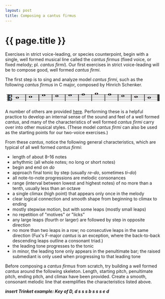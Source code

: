 ```yaml
---
layout: post
title: Composing a cantus firmus
---
```


{{ page.title }}
================

Exercises in strict voice-leading, or species counterpoint, begin with a single, well formed musical line called the *cantus firmus* (fixed voice, or fixed melody; pl. *cantus firmi*). Our first exercises in strict voice-leading will be to compose good, well formed *cantus firmi*.

The first step is to sing and analyze model *cantus firmi*, such as the following *cantus firmus* in C major, composed by Hinrich Schenker.

[![](Graphics/counterpoint/CF-Schenker.png)](Graphics/counterpoint/CF-Schenker.png)

A number of others are provided [here][CFs]. Performing these is a helpful practice to develop an internal sense of the sound and feel of a well formed *cantus*, and many of the characteristics of well formed *cantus firmi* carry over into other musical styles. (These model *cantus firmi* can also be used as the starting points for our two-voice exercises.)

From these *cantus*, notice the following general characteristics, which are typical of all well formed *cantus firmi*:

- length of about 8–16 notes  
- arhythmic (all whole notes; no long or short notes)  
- begin and end on *do*  
- approach final tonic by step (usually *re*–*do*, sometimes *ti*–*do*)  
- all note-to-note progressions are melodic consonances  
- range (interval between lowest and highest notes) of no more than a tenth, usually less than an octave  
- a single climax (high point) that appears only once in the melody  
- clear logical connection and smooth shape from beginning to climax to ending  
- mostly stepwise motion, but with some leaps (mostly small leaps)  
- no repetition of "motives" or "licks"  
- any large leaps (fourth or larger) are followed by step in opposite direction  
- no more than two leaps in a row; no consecutive leaps in the same direction (Fux's F-major *cantus* is an exception, where the back-to-back descending leaps outline a consonant triad.)  
- the leading tone progresses to the tonic  
- in minor, the leading tone only appears in the penultimate bar; the raised submediant is only used when progressing to that leading tone

Before composing a *cantus firmus* from scratch, try building a well formed *cantus* around the following skeleton. Length, starting pitch, penultimate pitch, ending pitch, and climax have been provided. Create a smooth, consonant melodic line that exemplifies the characteristics listed above.

***insert Trinket example: Key of D, d s s s b s s s e d***

[CFs]: Graphics/counterpoint/cantusFirmi.pdf